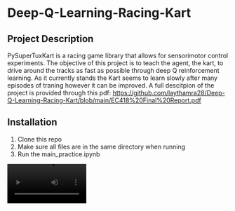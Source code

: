 # Deep-Q-Learning-Racing-Kart

## Project Description

PySuperTuxKart is a racing game library that allows for sensorimotor control experiments. The
objective of this project is to teach the agent, the kart, to drive around the tracks as fast as possible through deep Q reinforcement learning. As it currently stands the Kart seems to learn slowly after many episodes of traning however it can be improved. A full descitpion of the project is provided through this pdf: https://github.com/laythamra28/Deep-Q-Learning-Racing-Kart/blob/main/EC418%20Final%20Report.pdf


## Installation

1. Clone this repo 
2. Make sure all files are in the same directory when running
3. Run the main_practice.ipynb



<video src='your URL here' width=180/>
